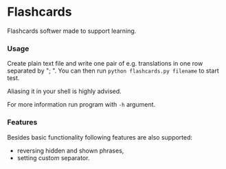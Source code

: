 # Flashcards
Flashcards softwer made to support learning.
### Usage
Create plain text file and write one pair of e.g. translations in one row separated by "; ".
You can then run `python flashcards.py filename` to start test.

Aliasing it in your shell is highly advised.

For more information run program with `-h` argument.
### Features
Besides basic functionality following features are also supported:
* reversing hidden and shown phrases,
* setting custom separator.
